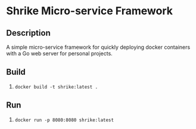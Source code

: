# Shrike Micro-service Framework

## Description
A simple micro-service framework for quickly deploying docker containers with a Go web server for personal projects.

## Build
1. `docker build -t shrike:latest .`

## Run
1. `docker run -p 8080:8080 shrike:latest`
